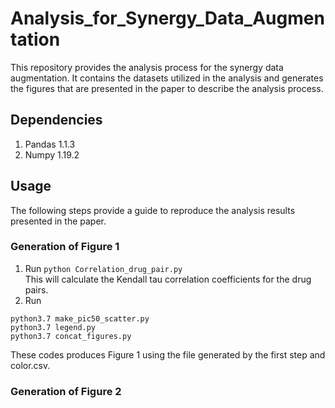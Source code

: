 # Analysis_for_Synergy_Data_Augmentation
This repository provides the analysis process for the synergy data augmentation. It contains the datasets utilized in the analysis and generates the figures that are presented in the paper to describe the analysis process.
## Dependencies
1. Pandas 1.1.3
2. Numpy 1.19.2
## Usage
The following steps provide a guide to reproduce the analysis results presented in the paper.
### Generation of Figure 1
1. Run ```python Correlation_drug_pair.py```<br />
This will calculate the Kendall tau correlation coefficients for the drug pairs.
2. Run 
```
python3.7 make_pic50_scatter.py
python3.7 legend.py
python3.7 concat_figures.py
```
These codes produces Figure 1 using the file generated by the first step and color.csv.

### Generation of Figure 2
